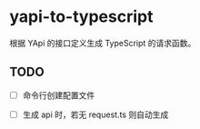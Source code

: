# yapi-to-typescript

根据 YApi 的接口定义生成 TypeScript 的请求函数。


## TODO

- [ ] 命令行创建配置文件
- [ ] 生成 api 时，若无 request.ts 则自动生成

